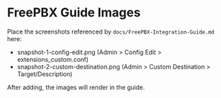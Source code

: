 # FreePBX Guide Images

Place the screenshots referenced by `docs/FreePBX-Integration-Guide.md` here:

- snapshot-1-config-edit.png  (Admin > Config Edit > extensions_custom.conf)
- snapshot-2-custom-destination.png  (Admin > Custom Destination > Target/Description)

After adding, the images will render in the guide.
